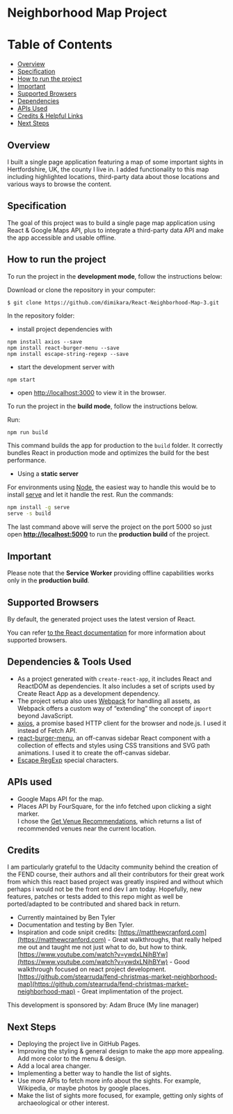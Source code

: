 # Neighborhood Map Project


# Table of Contents

* [Overview](#overview)
* [Specification](#specification)
* [How to run the project](#how-to-run-the-project)
* [Important](#important)
* [Supported Browsers](#supported-browsers)
* [Dependencies](#dependencies-&-tools-used)
* [APIs Used](#apis-used)
* [Credits & Helpful Links](#credits-&-helpful-links)
* [Next Steps](#next-steps)


## Overview

I built a single page application featuring a map of some important sights in Hertfordshire, UK, the county I live in. I added functionality to this map including highlighted locations, third-party data about those locations and various ways to browse the content.


## Specification

The goal of this project was to build a single page map application using React & Google Maps API, plus to integrate a third-party data API and make the app accessible and usable offline.


## How to run the project

To run the project in the **development mode**, follow the instructions below: 

Download or clone the repository in your computer:
```
$ git clone https://github.com/dimikara/React-Neighborhood-Map-3.git
```

In the repository folder: 
* install project dependencies with 
```
npm install axios --save
npm install react-burger-menu --save
npm install escape-string-regexp --save
```
* start the development server with 
```
npm start
```
* open [http://localhost:3000](http://localhost:3000) to view it in the browser.


To run the project in the **build mode**, follow the instructions below.<br>

Run: 
```
npm run build
```
This command builds the app for production to the `build` folder. It correctly bundles React in production mode and optimizes the build for the best performance.

* Using a **static server**

For environments using [Node](https://nodejs.org/), the easiest way to handle this would be to install [serve](https://github.com/zeit/serve) and let it handle the rest. Run the commands:

```sh
npm install -g serve
serve -s build
```

The last command above will serve the project on the port 5000 so just open **[http://localhost:5000](http://localhost:5000)** to run the **production build** of the project.


## Important

Please note that the **Service Worker** providing offline capabilities works only in the **production build**. 


## Supported Browsers

By default, the generated project uses the latest version of React.

You can refer [to the React documentation](https://reactjs.org/docs/react-dom.html#browser-support) for more information about supported browsers.


## Dependencies & Tools Used

* As a project generated with `create-react-app`, it includes React and ReactDOM as dependencies. It also includes a set of scripts used by Create React App as a development dependency.
* The project setup also uses [Webpack](https://webpack.js.org/) for handling all assets, as Webpack offers a custom way of “extending” the concept of `import` beyond JavaScript.
* [axios](https://github.com/axios/axios), a promise based HTTP client for the browser and node.js. I used it instead of Fetch API.
* [react-burger-menu](http://negomi.github.io/react-burger-menu/), an off-canvas sidebar React component with a collection of effects and styles using CSS transitions and SVG path animations. I used it to create the off-canvas sidebar.
* [Escape RegExp](https://www.npmjs.com/package/escape-string-regexp) special characters.


## APIs used

* Google Maps API for the map.
* Places API by FourSquare, for the info fetched upon clicking a sight marker.<br>
I chose the [Get Venue Recommendations](https://developer.foursquare.com/docs/api/venues/explore), which returns a list of recommended venues near the current location.


## Credits

I am particularly grateful to the Udacity community behind the creation of the FEND course, their authors and all their contributors for their great work from which this react based project was greatly inspired and without which perhaps i would not be the front end dev I am today.
Hopefully, new features, patches or tests added to this repo might as well be ported/adapted to be contributed and shared back in return.


* Currently maintained by Ben Tyler
* Documentation and testing by Ben Tyler.
* Inspiration and code snipit credits:
    [https://matthewcranford.com](https://matthewcranford.com)  - Great walkthroughs, that really helped me out and taught me not just what to do, but how to think.
    [https://www.youtube.com/watch?v=ywdxLNjhBYw](https://www.youtube.com/watch?v=ywdxLNjhBYw) - Good walkthrough focused on react project development.
    [https://github.com/stearruda/fend-christmas-market-neighborhood-map](https://github.com/stearruda/fend-christmas-market-neighborhood-map) - Great implimentation of the project.
    

This development is sponsored by:
Adam Bruce (My line manager)


## Next Steps

* Deploying the project live in GitHub Pages.
* Improving the styling & general design to make the app more appealing. Add more color to the menu & design.
* Add a local area changer.
* Implementing a better way to handle the list of sights.
* Use more APIs to fetch more info about the sights. For example, Wikipedia, or maybe photos by google places.
* Make the list of sights more focused, for example, getting only sights of archaeological or other interest.
